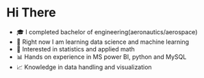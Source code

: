 # Hi There

- 🎓 I completed bachelor of engineering(aeronautics/aerospace)
- 🤖 Right now I am learning data science and machine learning 
- 📐 Interested in statistics and applied math
- 📊 Hands on experience in MS power BI, python and MySQL
- 📈 Knowledge in data handling and visualization 
